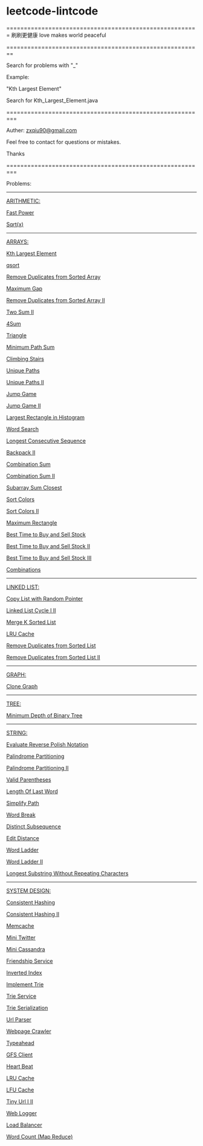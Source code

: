 # leetcode-lintcode
=======================================================
刷刷更健康
love makes world peaceful

========================================================

Search for problems with "_"

Example:

"Kth Largest Element"

Search for Kth_Largest_Element.java



=========================================================

Auther: zxqiu90@gmail.com

Feel free to contact for questions or mistakes.

Thanks


=========================================================


Problems:

---------------------------------------------------------

<a href="https://github.com/zxqiu/leetcode-lintcode/blob/master/arithmetic/">ARITHMETIC:</a></br>

<a href="https://github.com/zxqiu/leetcode-lintcode/blob/master/arithmetic/Fast_Power.java">Fast Power</a></br>

<a href="https://github.com/zxqiu/leetcode-lintcode/blob/master/arithmetic/Sqrt(x).java">Sqrt(x)</a></br>


---------------------------------------------------------

<a href="https://github.com/zxqiu/leetcode-lintcode/blob/master/arrays/">ARRAYS:</a></br>

<a href="https://github.com/zxqiu/leetcode-lintcode/blob/master/arrays/Kth_Largest_Element.java">Kth Largest Element</a></br>

<a href="https://github.com/zxqiu/leetcode-lintcode/blob/master/arrays/qsort.java">qsort</a></br>

<a href="https://github.com/zxqiu/leetcode-lintcode/blob/master/arrays/Remove_Duplicates_from_Sorted_Array.java">Remove Duplicates from Sorted Array</a></br>

<a href="https://github.com/zxqiu/leetcode-lintcode/blob/master/arrays/Maximum_Gap.java">Maximum Gap</a></br>

<a href="https://github.com/zxqiu/leetcode-lintcode/blob/master/arrays/Remove_Duplicates_from_Sorted_Array_II.java">Remove Duplicates from Sorted Array II</a></br>

<a href="https://github.com/zxqiu/leetcode-lintcode/blob/master/arrays/Two_Sum_II.java">Two Sum II</a></br>

<a href="https://github.com/zxqiu/leetcode-lintcode/blob/master/arrays/4Sum.java">4Sum</a></br>

<a href="https://github.com/zxqiu/leetcode-lintcode/blob/master/arrays/Triangle.java">Triangle</a></br>

<a href="https://github.com/zxqiu/leetcode-lintcode/blob/master/arrays/Minimum_Path_Sum.java">Minimum Path Sum</a></br>

<a href="https://github.com/zxqiu/leetcode-lintcode/blob/master/arrays/Climbing_Stairs.java">Climbing Stairs</a></br>

<a href="https://github.com/zxqiu/leetcode-lintcode/blob/master/arrays/Unique_Paths.java">Unique Paths</a></br>

<a href="https://github.com/zxqiu/leetcode-lintcode/blob/master/arrays/Unique_Paths_II.java">Unique Paths II</a></br>

<a href="https://github.com/zxqiu/leetcode-lintcode/blob/master/arrays/Jump_Game.java">Jump Game</a></br>

<a href="https://github.com/zxqiu/leetcode-lintcode/blob/master/arrays/Jump_Game_II.java">Jump Game II</a></br>

<a href="https://github.com/zxqiu/leetcode-lintcode/blob/master/arrays/Largest_Rectangle_in_Histogram.java">Largest Rectangle in Histogram</a></br>

<a href="https://github.com/zxqiu/leetcode-lintcode/blob/master/arrays/Word_Search.java">Word Search</a></br>

<a href="https://github.com/zxqiu/leetcode-lintcode/blob/master/arrays/Longest_Consecutive_Sequence.java">Longest Consecutive Sequence</a></br>

<a href="https://github.com/zxqiu/leetcode-lintcode/blob/master/arrays/Backpack_II.java">Backpack II</a></br>

<a href="https://github.com/zxqiu/leetcode-lintcode/blob/master/arrays/Combination_Sum.java">Combination Sum</a></br>

<a href="https://github.com/zxqiu/leetcode-lintcode/blob/master/arrays/Combination_Sum_II.java">Combination Sum II</a></br>

<a href="https://github.com/zxqiu/leetcode-lintcode/blob/master/arrays/Subarray_Sum_Closest.java">Subarray Sum Closest</a></br>

<a href="https://github.com/zxqiu/leetcode-lintcode/blob/master/arrays/Sort_Colors.java">Sort Colors</a></br>

<a href="https://github.com/zxqiu/leetcode-lintcode/blob/master/arrays/Sort_Colors_II.java">Sort Colors II</a></br>

<a href="https://github.com/zxqiu/leetcode-lintcode/blob/master/arrays/Maximum_Rectangle.java">Maximum Rectangle</a></br>

<a href="https://github.com/zxqiu/leetcode-lintcode/blob/master/arrays/Best_Time_to_Buy_and_Sell_Stock.java">Best Time to Buy and Sell Stock</a></br>

<a href="https://github.com/zxqiu/leetcode-lintcode/blob/master/arrays/Best_Time_to_Buy_and_Sell_Stock_II.java">Best Time to Buy and Sell Stock II</a></br>

<a href="https://github.com/zxqiu/leetcode-lintcode/blob/master/arrays/Best_Time_to_Buy_and_Sell_Stock_III.java">Best Time to Buy and Sell Stock III</a></br>

<a href="https://github.com/zxqiu/leetcode-lintcode/blob/master/arrays/Combinations.java">Combinations</a></br>

---------------------------------------------------------

<a href="https://github.com/zxqiu/leetcode-lintcode/blob/master/linked%20list/">LINKED LIST:</a></br>

<a href="https://github.com/zxqiu/leetcode-lintcode/blob/master/linked%20list/Copy_List_with_Random_Pointer.java">Copy List with Random Pointer</a></br>

<a href="https://github.com/zxqiu/leetcode-lintcode/blob/master/linked%20list/Linked_List_Cycle_I_II.java">Linked List Cycle I II</a></br>

<a href="https://github.com/zxqiu/leetcode-lintcode/blob/master/linked%20list/Merge_K_Sorted_List.java">Merge K Sorted List</a></br>

<a href="https://github.com/zxqiu/leetcode-lintcode/blob/master/linked%20list/LRU_Cache.java">LRU Cache</a></br>

<a href="https://github.com/zxqiu/leetcode-lintcode/blob/master/linked%20list/Remove_Duplicates_from_Sorted_List.java">Remove Duplicates from Sorted List</a></br>

<a href="https://github.com/zxqiu/leetcode-lintcode/blob/master/linked%20list/Remove_Duplicates_from_Sorted_List_II.java">Remove Duplicates from Sorted List II</a></br>

---------------------------------------------------------

<a href="https://github.com/zxqiu/leetcode-lintcode/blob/master/graph/">GRAPH:</a></br>

<a href="https://github.com/zxqiu/leetcode-lintcode/blob/master/graph/Clone_Graph.java">Clone Graph</a></br>

---------------------------------------------------------

<a href="https://github.com/zxqiu/leetcode-lintcode/blob/master/tree/">TREE:</a></br>

<a href="https://github.com/zxqiu/leetcode-lintcode/blob/master/tree/Minimum_Depth_of_Binary_Tree.java">Minimum Depth of Binary Tree</a></br>


---------------------------------------------------------

<a href="https://github.com/zxqiu/leetcode-lintcode/blob/master/string/">STRING:</a></br>

<a href="https://github.com/zxqiu/leetcode-lintcode/blob/master/string/Evaluate_Reverse_Polish_Notation.java">Evaluate Reverse Polish Notation</a></br>

<a href="https://github.com/zxqiu/leetcode-lintcode/blob/master/string/Palindrome_Partitioning.java">Palindrome Partitioning</a></br>

<a href="https://github.com/zxqiu/leetcode-lintcode/blob/master/string/Palindrome_Partitioning_II.java">Palindrome Partitioning II</a></br>

<a href="https://github.com/zxqiu/leetcode-lintcode/blob/master/string/Valid_Parentheses.java">Valid Parentheses</a></br>

<a href="https://github.com/zxqiu/leetcode-lintcode/blob/master/string/Length_Of_Last_Word.java">Length Of Last Word</a></br>

<a href="https://github.com/zxqiu/leetcode-lintcode/blob/master/string/Simplify_Path.java">Simplify Path</a></br>

<a href="https://github.com/zxqiu/leetcode-lintcode/blob/master/string/Word_Break.java">Word Break</a></br>

<a href="https://github.com/zxqiu/leetcode-lintcode/blob/master/string/Distinct_Subsequence.java">Distinct Subsequence</a></br>

<a href="https://github.com/zxqiu/leetcode-lintcode/blob/master/string/Edit_Distance.java">Edit Distance</a></br>

<a href="https://github.com/zxqiu/leetcode-lintcode/blob/master/string/Word_Ladder.java">Word Ladder</a></br>

<a href="https://github.com/zxqiu/leetcode-lintcode/blob/master/string/Word_Ladder_II.java">Word Ladder II</a></br>

<a href="https://github.com/zxqiu/leetcode-lintcode/blob/master/string/Longest_Substring_Without_Repeating_Characters.java">Longest Substring Without Repeating Characters</a></br>

---------------------------------------------------------

<a href="https://github.com/zxqiu/leetcode-lintcode/blob/master/system%20design/">SYSTEM DESIGN:</a></br>

<a href="https://github.com/zxqiu/leetcode-lintcode/blob/master/system%20design/Consistent_Hashing.java">Consistent Hashing</a></br>

<a href="https://github.com/zxqiu/leetcode-lintcode/blob/master/system%20design/Consistent_Hashing_II.java">Consistent Hashing II</a></br>

<a href="https://github.com/zxqiu/leetcode-lintcode/blob/master/system%20design/Memcache.java">Memcache</a></br>

<a href="https://github.com/zxqiu/leetcode-lintcode/blob/master/system%20design/Mini_Twitter.java">Mini Twitter</a></br>

<a href="https://github.com/zxqiu/leetcode-lintcode/blob/master/system%20design/Mini_Cassandra.java">Mini Cassandra</a></br>

<a href="https://github.com/zxqiu/leetcode-lintcode/blob/master/system%20design/Friendship_Service.java">Friendship Service</a></br>

<a href="https://github.com/zxqiu/leetcode-lintcode/blob/master/system%20design/Inverted_Index.java">Inverted Index</a></br>

<a href="https://github.com/zxqiu/leetcode-lintcode/blob/master/system%20design/Implement_Trie.java">Implement Trie</a></br>

<a href="https://github.com/zxqiu/leetcode-lintcode/blob/master/system%20design/Trie_Service.java">Trie Service</a></br>

<a href="https://github.com/zxqiu/leetcode-lintcode/blob/master/system%20design/Trie_Serialization.java">Trie Serialization</a></br>

<a href="https://github.com/zxqiu/leetcode-lintcode/blob/master/system%20design/Url_Parser.java">Url Parser</a></br>

<a href="https://github.com/zxqiu/leetcode-lintcode/blob/master/system%20design/Webpage_Crawler.java">Webpage Crawler</a></br>

<a href="https://github.com/zxqiu/leetcode-lintcode/blob/master/system%20design/Typeahead.java">Typeahead</a></br>

<a href="https://github.com/zxqiu/leetcode-lintcode/blob/master/system%20design/GFS_Client.java">GFS Client</a></br>

<a href="https://github.com/zxqiu/leetcode-lintcode/blob/master/system%20design/Heart_Beat.java">Heart Beat</a></br>

<a href="https://github.com/zxqiu/leetcode-lintcode/blob/master/system%20design/LRU_Cache.java">LRU Cache</a></br>

<a href="https://github.com/zxqiu/leetcode-lintcode/blob/master/system%20design/LFU_Cache.java">LFU Cache</a></br>

<a href="https://github.com/zxqiu/leetcode-lintcode/blob/master/system%20design/Tiny_Url_I_II.java">Tiny Url I II</a></br>

<a href="https://github.com/zxqiu/leetcode-lintcode/blob/master/system%20design/Web_Logger.java">Web Logger</a></br>

<a href="https://github.com/zxqiu/leetcode-lintcode/blob/master/system%20design/Load_Balancer.java">Load Balancer</a></br>

<a href="https://github.com/zxqiu/leetcode-lintcode/blob/master/system%20design/Word_Count_(Map_Reduce).java">Word Count (Map Reduce)</a></br>
